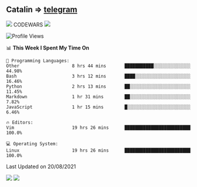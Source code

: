 ## Catalin => [telegram](https://t.me/catalinhimself) 
![](https://www.codewars.com/users/Catalinhimself/badges/micro) CODEWARS
![](https://github.com/Catalinhimself/Catalinhimself/blob/main/Sakura_Nene_CPP.jpg)

<!--START_SECTION:waka-->
![Profile Views](http://img.shields.io/badge/Profile%20Views-3-blue)

📊 **This Week I Spent My Time On** 

```text
💬 Programming Languages: 
Other                    8 hrs 44 mins       ███████████░░░░░░░░░░░░░░   44.98% 
Bash                     3 hrs 12 mins       ████░░░░░░░░░░░░░░░░░░░░░   16.46% 
Python                   2 hrs 13 mins       ██░░░░░░░░░░░░░░░░░░░░░░░   11.45% 
Markdown                 1 hr 31 mins        ██░░░░░░░░░░░░░░░░░░░░░░░   7.82% 
JavaScript               1 hr 15 mins        █░░░░░░░░░░░░░░░░░░░░░░░░   6.46%

🔥 Editors: 
Vim                      19 hrs 26 mins      █████████████████████████   100.0%

💻 Operating System: 
Linux                    19 hrs 26 mins      █████████████████████████   100.0%

```


 Last Updated on 20/08/2021
<!--END_SECTION:waka-->

![](https://github-readme-stats.vercel.app/api?username=catalinhimself&count_private=true&show_icons=true&theme=calm)
![](https://github-readme-stats.vercel.app/api/wakatime?username=catalinhimself&theme=calm)

  


